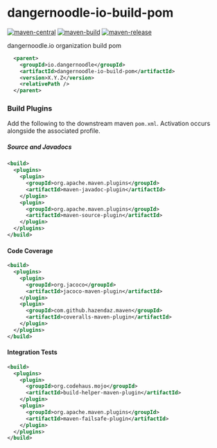 # dangernoodle-io-build-pom

[![maven-central](https://img.shields.io/maven-central/v/io.dangernoodle/dangernoodle-io-build-pom.svg)](https://img.shields.io/maven-central/v/io.dangernoodle/dangernoodle-io-build-pom.svg)
[![maven-build](https://github.com/dangernoodle-io/dangernoodle-io-build-pom/actions/workflows/maven-build.yml/badge.svg)](https://github.com/dangernoodle-io/dangernoodle-io-build-pom/actions/workflows/maven-build.yml)
[![maven-release](https://github.com/dangernoodle-io/dangernoodle-io-build-pom/actions/workflows/maven-release.yml/badge.svg)](https://github.com/dangernoodle-io/dangernoodle-io-build-pom/actions/workflows/maven-release.yml)

dangernoodle.io organization build pom

```xml
  <parent>
    <groupId>io.dangernoodle</groupId>
    <artifactId>dangernoodle-io-build-pom</artifactId>
    <version>X.Y.Z</version>
    <relativePath />
  </parent>
```

### Build Plugins

Add the following to the downstream maven `pom.xml`. Activation occurs alongside the associated profile.

##### Source and Javadocs

```xml
<build>
  <plugins>
    <plugin>
      <groupId>org.apache.maven.plugins</groupId>
      <artifactId>maven-javadoc-plugin</artifactId>
    </plugin>
    <plugin>
      <groupId>org.apache.maven.plugins</groupId>
      <artifactId>maven-source-plugin</artifactId>
    </plugin>
  </plugins>
</build>
```

#### Code Coverage

```xml
<build>
  <plugins>
    <plugin>
      <groupId>org.jacoco</groupId>
      <artifactId>jacoco-maven-plugin</artifactId>
    </plugin>
    <plugin>
      <groupId>com.github.hazendaz.maven</groupId>
      <artifactId>coveralls-maven-plugin</artifactId>
    </plugin>
  </plugins>
</build>
```

#### Integration Tests

```xml
<build>
  <plugins>
    <plugin>
      <groupId>org.codehaus.mojo</groupId>
      <artifactId>build-helper-maven-plugin</artifactId>
    </plugin>
    <plugin>
      <groupId>org.apache.maven.plugins</groupId>
      <artifactId>maven-failsafe-plugin</artifactId>
    </plugin>
  </plugins>
</build>
```
